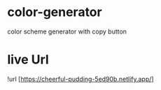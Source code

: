 # color-generator
 color scheme generator with copy button

# live Url
!url [https://cheerful-pudding-5ed90b.netlify.app/]